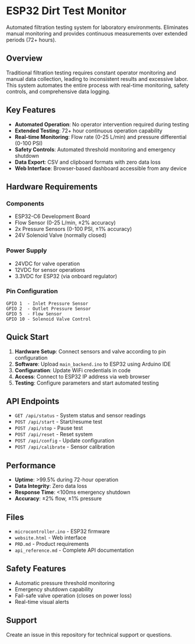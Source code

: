 # ESP32 Dirt Test Monitor

Automated filtration testing system for laboratory environments. Eliminates manual monitoring and provides continuous measurements over extended periods (72+ hours).

## Overview

Traditional filtration testing requires constant operator monitoring and manual data collection, leading to inconsistent results and excessive labor. This system automates the entire process with real-time monitoring, safety controls, and comprehensive data logging.

## Key Features

- **Automated Operation**: No operator intervention required during testing
- **Extended Testing**: 72+ hour continuous operation capability
- **Real-time Monitoring**: Flow rate (0-25 L/min) and pressure differential (0-100 PSI)
- **Safety Controls**: Automated threshold monitoring and emergency shutdown
- **Data Export**: CSV and clipboard formats with zero data loss
- **Web Interface**: Browser-based dashboard accessible from any device

## Hardware Requirements

### Components
- ESP32-C6 Development Board
- Flow Sensor (0-25 L/min, ±2% accuracy)
- 2x Pressure Sensors (0-100 PSI, ±1% accuracy)
- 24V Solenoid Valve (normally closed)

### Power Supply
- 24VDC for valve operation
- 12VDC for sensor operations
- 3.3VDC for ESP32 (via onboard regulator)

### Pin Configuration
```
GPIO 1  - Inlet Pressure Sensor
GPIO 2  - Outlet Pressure Sensor
GPIO 5  - Flow Sensor
GPIO 10 - Solenoid Valve Control
```

## Quick Start

1. **Hardware Setup**: Connect sensors and valve according to pin configuration
2. **Software**: Upload `main_backend.ino` to ESP32 using Arduino IDE
3. **Configuration**: Update WiFi credentials in code
4. **Access**: Connect to ESP32 IP address via web browser
5. **Testing**: Configure parameters and start automated testing

## API Endpoints

- `GET /api/status` - System status and sensor readings
- `POST /api/start` - Start/resume test
- `POST /api/stop` - Pause test
- `POST /api/reset` - Reset system
- `POST /api/config` - Update configuration
- `POST /api/calibrate` - Sensor calibration

## Performance

- **Uptime**: >99.5% during 72-hour operation
- **Data Integrity**: Zero data loss
- **Response Time**: <100ms emergency shutdown
- **Accuracy**: ±2% flow, ±1% pressure

## Files

- `microcontroller.ino` - ESP32 firmware
- `website.html` - Web interface
- `PRD.md` - Product requirements
- `api_reference.md` - Complete API documentation

## Safety Features

- Automatic pressure threshold monitoring
- Emergency shutdown capability
- Fail-safe valve operation (closes on power loss)
- Real-time visual alerts

## Support

Create an issue in this repository for technical support or questions.
